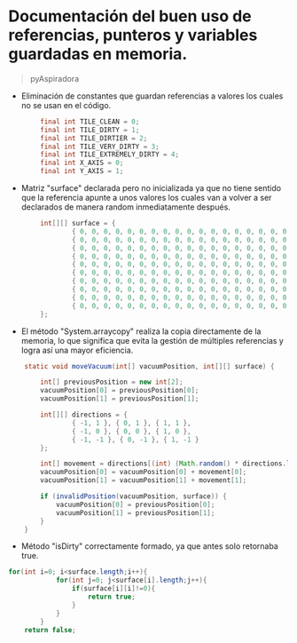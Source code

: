 # Documentación del buen uso de referencias, punteros y variables guardadas en memoria.

> pyAspiradora

- Eliminación de constantes que guardan referencias a valores los cuales no se usan en el código.
```java
        final int TILE_CLEAN = 0;
        final int TILE_DIRTY = 1;
        final int TILE_DIRTIER = 2;
        final int TILE_VERY_DIRTY = 3;
        final int TILE_EXTREMELY_DIRTY = 4;
        final int X_AXIS = 0;
        final int Y_AXIS = 1;
```

- Matriz "surface" declarada pero no inicializada ya que no tiene sentido que la referencia apunte a unos valores los cuales van a volver a ser declarados de manera random inmediatamente después.
```java
        int[][] surface = {
                { 0, 0, 0, 0, 0, 0, 0, 0, 0, 0, 0, 0, 0, 0, 0, 0, 0, 0, 0, 0, 0, 0, 0, 0, 0 },
                { 0, 0, 0, 0, 0, 0, 0, 0, 0, 0, 0, 0, 0, 0, 0, 0, 0, 0, 0, 0, 0, 0, 0, 0, 0 },
                { 0, 0, 0, 0, 0, 0, 0, 0, 0, 0, 0, 0, 0, 0, 0, 0, 0, 0, 0, 0, 0, 0, 0, 0, 0 },
                { 0, 0, 0, 0, 0, 0, 0, 0, 0, 0, 0, 0, 0, 0, 0, 0, 0, 0, 0, 0, 0, 0, 0, 0, 0 },
                { 0, 0, 0, 0, 0, 0, 0, 0, 0, 0, 0, 0, 0, 0, 0, 0, 0, 0, 0, 0, 0, 0, 0, 0, 0 },
                { 0, 0, 0, 0, 0, 0, 0, 0, 0, 0, 0, 0, 0, 0, 0, 0, 0, 0, 0, 0, 0, 0, 0, 0, 0 },
                { 0, 0, 0, 0, 0, 0, 0, 0, 0, 0, 0, 0, 0, 0, 0, 0, 0, 0, 0, 0, 0, 0, 0, 0, 0 },
                { 0, 0, 0, 0, 0, 0, 0, 0, 0, 0, 0, 0, 0, 0, 0, 0, 0, 0, 0, 0, 0, 0, 0, 0, 0 },
                { 0, 0, 0, 0, 0, 0, 0, 0, 0, 0, 0, 0, 0, 0, 0, 0, 0, 0, 0, 0, 0, 0, 0, 0, 0 },
                { 0, 0, 0, 0, 0, 0, 0, 0, 0, 0, 0, 0, 0, 0, 0, 0, 0, 0, 0, 0, 0, 0, 0, 0, 0 }
        };
```


- El método "System.arraycopy" realiza la copia directamente de la memoria, lo que significa que evita la gestión de múltiples referencias y logra así una mayor eficiencia.
```java
    static void moveVacuum(int[] vacuumPosition, int[][] surface) {

        int[] previousPosition = new int[2];
        vacuumPosition[0] = previousPosition[0];
        vacuumPosition[1] = previousPosition[1];

        int[][] directions = {
                { -1, 1 }, { 0, 1 }, { 1, 1 },
                { -1, 0 }, { 0, 0 }, { 1, 0 },
                { -1, -1 }, { 0, -1 }, { 1, -1 }
        };

        int[] movement = directions[(int) (Math.random() * directions.length)];
        vacuumPosition[0] = vacuumPosition[0] + movement[0];
        vacuumPosition[1] = vacuumPosition[1] + movement[1];

        if (invalidPosition(vacuumPosition, surface)) {
            vacuumPosition[0] = previousPosition[0];
            vacuumPosition[1] = previousPosition[1];
        }
    }

```
- Método "isDirty" correctamente formado, ya que antes solo retornaba true.
```java
for(int i=0; i<surface.length;i++){
            for(int j=0; j<surface[i].length;j++){
                if(surface[i][i]!=0){
                    return true;
                }
            }
        }
    return false;
```